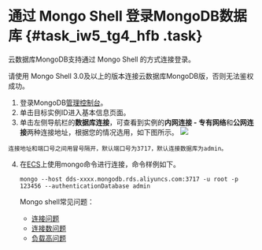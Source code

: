 # 通过 Mongo Shell 登录MongoDB数据库 {#task_iw5_tg4_hfb .task}

云数据库MongoDB支持通过 Mongo Shell 的方式连接登录。

请使用 Mongo Shell 3.0及以上的版本连接云数据库MongoDB版，否则无法鉴权成功。

1.   登录MongoDB[管理控制台](https://mongodb.console.aliyun.com/)。 
2.   单击目标实例ID进入基本信息页面。 
3.   单击左侧导航栏的**数据库连接**，可查看到实例的**内网连接 - 专有网络**和**公网连接**两种连接地址，根据您的情况选用，如下图所示。 ![](http://static-aliyun-doc.oss-cn-hangzhou.aliyuncs.com/assets/img/6664/154501186813741_zh-CN.png)

    连接地址和端口号之间用冒号隔开，默认端口号为3717，默认连接数据库为admin。

4.  在[ECS](https://www.alibabacloud.com/help/zh/doc-detail/25367.htm)上使用mongo命令进行连接，命令样例如下。 

    ```
    mongo --host dds-xxxx.mongodb.rds.aliyuncs.com:3717 -u root -p 123456 --authenticationDatabase admin
    ```

    Mongo shell常见问题：

    -   [连接问题](https://www.alibabacloud.com/help/zh/doc-detail/61100.htm)
    -   [连接数问题](https://www.alibabacloud.com/help/zh/doc-detail/61114.htm)
    -   [负载高问题](https://www.alibabacloud.com/help/zh/doc-detail/61149.htm)

